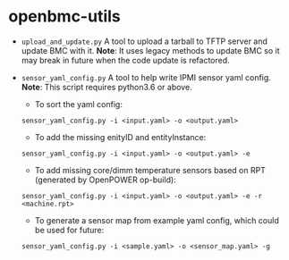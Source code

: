 # openbmc-utils

* `upload_and_update.py`
A tool to upload a tarball to TFTP server and update BMC with it.
**Note**: It uses legacy methods to update BMC so it may break in future when the code update is refactored.

* `sensor_yaml_config.py`
A tool to help write IPMI sensor yaml config.
**Note**: This script requires python3.6 or above.

   * To sort the yaml config:
   ```
   sensor_yaml_config.py -i <input.yaml> -o <output.yaml>
   ```
   * To add the missing enityID and entityInstance:
   ```
   sensor_yaml_config.py -i <input.yaml> -o <output.yaml> -e
   ```
   * To add missing core/dimm temperature sensors based on RPT (generated by OpenPOWER op-build):
   ```
   sensor_yaml_config.py -i <input.yaml> -o <output.yaml> -e -r <machine.rpt>
   ```
   * To generate a sensor map from example yaml config, which could be used for future:
   ```
   sensor_yaml_config.py -i <sample.yaml> -o <sensor_map.yaml> -g
   ```
